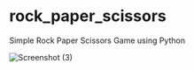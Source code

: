 # rock_paper_scissors
Simple Rock Paper Scissors Game using Python


![Screenshot (3)](https://user-images.githubusercontent.com/106754750/175776786-a0e97798-0eb3-44ea-a991-79f7b592071a.png)
